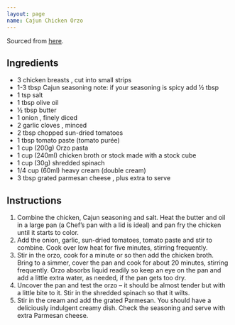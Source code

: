 ```yaml
---
layout: page
name: Cajun Chicken Orzo
---
```


Sourced from [here](https://www.supergoldenbakes.com/cajun-chicken-orzo/).

## Ingredients

- 3 chicken breasts , cut into small strips
- 1-3 tbsp Cajun seasoning note: if your seasoning is spicy add ½ tbsp
- 1 tsp salt
- 1 tbsp olive oil
- ½ tbsp butter
- 1 onion , finely diced
- 2 garlic cloves , minced
- 2 tbsp chopped sun-dried tomatoes
- 1 tbsp tomato paste (tomato purée)
- 1 cup (200g) Orzo pasta
- 1 cup (240ml) chicken broth or stock made with a stock cube
- 1 cup (30g) shredded spinach
- 1/4 cup (60ml) heavy cream (double cream)
- 3 tbsp grated parmesan cheese , plus extra to serve

## Instructions

1. Combine the chicken, Cajun seasoning and salt. Heat the butter and oil in a large pan (a Chef’s pan with a lid is ideal) and pan fry the chicken until it starts to color.
2. Add the onion, garlic, sun-dried tomatoes, tomato paste and stir to combine. Cook over low heat for five minutes, stirring frequently.
3. Stir in the orzo, cook for a minute or so then add the chicken broth. Bring to a simmer, cover the pan and cook for about 20 minutes, stirring frequently. Orzo absorbs liquid readily so keep an eye on the pan and add a little extra water, as needed, if the pan gets too dry.
4. Uncover the pan and test the orzo – it should be almost tender but with a little bite to it. Stir in the shredded spinach so that it wilts.
5. Stir in the cream and add the grated Parmesan. You should have a deliciously indulgent creamy dish. Check the seasoning and serve with extra Parmesan cheese.
